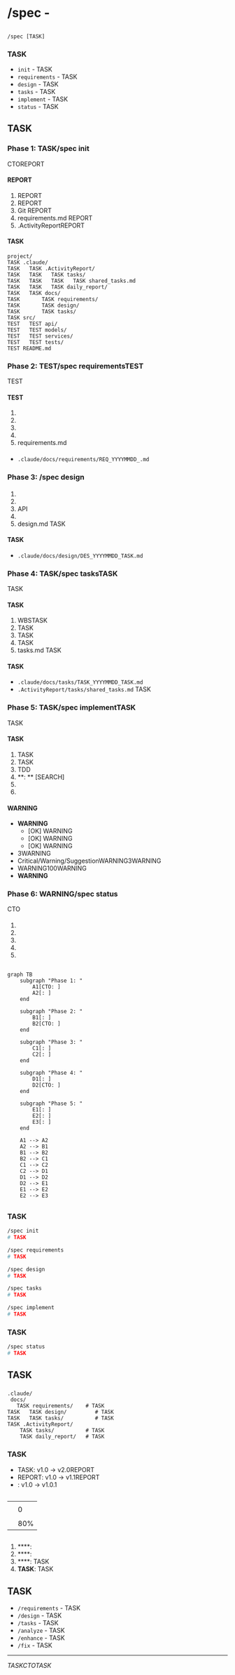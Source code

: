 # /spec - 

## 


## 
```
/spec [TASK]
```

### TASK
- `init` - TASK
- `requirements` - TASK
- `design` - TASK
- `tasks` - TASK
- `implement` - TASK
- `status` - TASK

## TASK

### Phase 1: TASK/spec init
CTOREPORT

#### REPORT
1. REPORT
2. REPORT
3. Git REPORT
4. requirements.md REPORT
5. .ActivityReportREPORT

#### TASK
```
project/
TASK .claude/
TASK   TASK .ActivityReport/
TASK   TASK   TASK tasks/
TASK   TASK   TASK   TASK shared_tasks.md
TASK   TASK   TASK daily_report/
TASK   TASK docs/
TASK       TASK requirements/
TASK       TASK design/
TASK       TASK tasks/
TASK src/
TEST   TEST api/
TEST   TEST models/
TEST   TEST services/
TEST   TEST tests/
TEST README.md
```

### Phase 2: TEST/spec requirementsTEST
TEST

#### TEST
1. 
2. 
3. 
4. 
5. requirements.md 

#### 
- `.claude/docs/requirements/REQ_YYYYMMDD_.md`

### Phase 3: /spec design


#### 
1. 
2. 
3. API
4. 
5. design.md TASK

#### TASK
- `.claude/docs/design/DES_YYYYMMDD_TASK.md`

### Phase 4: TASK/spec tasksTASK
TASK

#### TASK
1. WBSTASK
2. TASK
3. TASK
4. TASK
5. tasks.md TASK

#### TASK
- `.claude/docs/tasks/TASK_YYYYMMDD_TASK.md`
- `.ActivityReport/tasks/shared_tasks.md` TASK

### Phase 5: TASK/spec implementTASK
TASK

#### TASK
1. TASK
2. TASK
3. TDD
4. **: ** [SEARCH]
5. 
6. 

#### WARNING
- **WARNING**
  - [OK] WARNING
  - [OK] WARNING
  - [OK] WARNING
- 3WARNING
- Critical/Warning/SuggestionWARNING3WARNING
- WARNING100WARNING
- **WARNING**

### Phase 6: WARNING/spec status
CTO

#### 
1. 
2. 
3. 
4. 
5. 

## 

```mermaid
graph TB
    subgraph "Phase 1: "
        A1[CTO: ]
        A2[: ]
    end
    
    subgraph "Phase 2: "
        B1[: ]
        B2[CTO: ]
    end
    
    subgraph "Phase 3: "
        C1[: ]
        C2[: ]
    end
    
    subgraph "Phase 4: "
        D1[: ]
        D2[CTO: ]
    end
    
    subgraph "Phase 5: "
        E1[: ]
        E2[: ]
        E3[: ]
    end
    
    A1 --> A2
    A2 --> B1
    B1 --> B2
    B2 --> C1
    C1 --> C2
    C2 --> D1
    D1 --> D2
    D2 --> E1
    E1 --> E2
    E2 --> E3
```

## 

### TASK
```bash
/spec init
# TASK

/spec requirements
# TASK

/spec design
# TASK

/spec tasks
# TASK

/spec implement
# TASK
```

### TASK
```bash
/spec status
# TASK
```

## TASK

### 
```
.claude/
 docs/
   TASK requirements/    # TASK
TASK   TASK design/         # TASK
TASK   TASK tasks/          # TASK
TASK .ActivityReport/
    TASK tasks/          # TASK
    TASK daily_report/   # TASK
```

### TASK
- TASK: v1.0 -> v2.0REPORT
- REPORT: v1.0 -> v1.1REPORT
- : v1.0 -> v1.0.1

## 

### 
|  |  |
|---------|---------|
|  |  |
|  | 0 |
|  |  |
|  | 80% |

## 

### 
1. ****: 
2. ****: 
3. ****: TASK
4. **TASK**: TASK

## TASK
- `/requirements` - TASK
- `/design` - TASK
- `/tasks` - TASK
- `/analyze` - TASK
- `/enhance` - TASK
- `/fix` - TASK

---

*TASKCTOTASK*